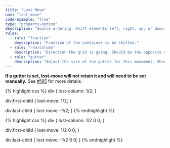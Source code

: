 ```yaml
---
title: "Lost Move"
nav: "lost-move"
code-example: "true"
type: "property-option"
description: "Source ordering. Shift elements left, right, up, or down, by their left or top position by passing a positive or negative fraction."
rules:
  - rule: "fraction"
    description: "Fraction of the container to be shifted."
  - rule: "row|column"
    description: "Direction the grid is going. Should be the opposite of the column or row it's being used on."
  - rule: "gutter"
    description: "Adjust the size of the gutter for this movement. Should match the element's gutter."
---
```


**If a gutter is set, lost-move will not retain it and will need to be set manually.** See [#195](https://github.com/peterramsing/lost/issues/195) for more details.

{% highlight css %}
div {
  lost-column: 1/2;
}

div:first-child {
  lost-move: 1/2;
}

div:last-child {
  lost-move: -1/2;
}
{% endhighlight %}

{% highlight css %}
div {
  lost-column: 1/2 0 0;
}

div:first-child {
  lost-move: 1/2 0 0;
}

div:last-child {
  lost-move: -1/2 0 0;
}
{% endhighlight %}
